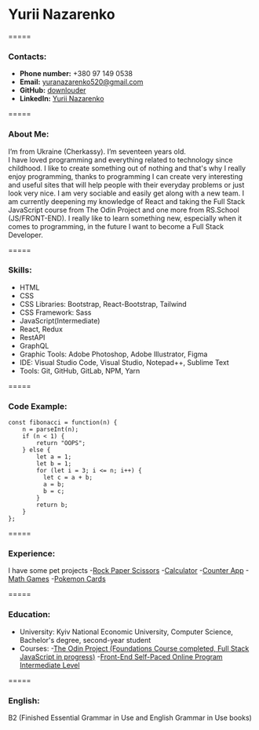 # Yurii Nazarenko
=====
### Contacts:
- __Phone number:__ +380 97 149 0538
- __Email:__ yuranazarenko520@gmail.com
- __GitHub:__ [downlouder](https://github.com/downlouder)
- __LinkedIn:__ [Yurii Nazarenko](https://www.linkedin.com/in/yura-nazarenko/)
  
=====
### About Me:
I’m from Ukraine (Cherkassy). I’m seventeen years old.\
I have loved programming and everything related to technology since childhood. I like to create something out of nothing and that's why I really enjoy programming, thanks to programming I can create very interesting and useful sites that will help people with their everyday problems or just look very nice. I am very sociable and easily get along with a new team. I am currently deepening my knowledge of React and taking the Full Stack JavaScript course from The Odin Project and one more from RS.School (JS/FRONT-END). I really like to learn something new, especially when it comes to programming, in the future I want to become a Full Stack Developer. 

=====
### Skills:
- HTML
- CSS
- CSS Libraries: Bootstrap, React-Bootstrap, Tailwind
- CSS Framework: Sass
- JavaScript(Intermediate)
- React, Redux
- RestAPI
- GraphQL
- Graphic Tools: Adobe Photoshop, Adobe Illustrator, Figma
- IDE: Visual Studio Code, Visual Studio, Notepad++, Sublime Text
- Tools: Git, GitHub, GitLab, NPM, Yarn
  
=====
### Code Example:
```
const fibonacci = function(n) {
    n = parseInt(n);
    if (n < 1) {
        return "OOPS";
    } else {
        let a = 1;
        let b = 1;
        for (let i = 3; i <= n; i++) {
          let c = a + b;
          a = b;
          b = c;
        }
        return b;    
    }
};
```
=====
### Experience: 
I have some pet projects
-[Rock Paper Scissors](https://github.com/downlouder/rock-paper-scissors)
-[Calculator](https://github.com/downlouder/calculator-odin-v1)
-[Counter App](https://github.com/downlouder/counter-app)
-[Math Games](https://github.com/downlouder/math-games)
-[Pokemon Cards](https://github.com/downlouder/pokemon-site)

=====
### Education: 
- University: Kyiv National Economic University, Computer Science, Bachelor's degree, second-year student
- Courses:
  -[The Odin Project (Foundations Course completed, Full Stack JavaScript in progress)](https://www.theodinproject.com/paths)
  -[Front-End Self-Paced Online Program Intermediate Level](https://learn.epam.com/)

=====
### English: 
B2 (Finished Essential Grammar in Use and English Grammar in Use books)
